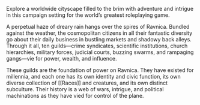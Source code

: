 Explore a worldwide cityscape filled to the brim with adventure and intrigue in this campaign setting for the world’s greatest roleplaying game.

A perpetual haze of dreary rain hangs over the spires of Ravnica. Bundled against the weather, the cosmopolitan citizens in all their fantastic diversity go about their daily business in bustling markets and shadowy back alleys. Through it all, ten guilds—crime syndicates, scientific institutions, church hierarchies, military forces, judicial courts, buzzing swarms, and rampaging gangs—vie for power, wealth, and influence.

These guilds are the foundation of power on Ravnica. They have existed for millennia, and each one has its own identity and civic function, its own diverse collection of [[Races]] and creatures, and its own distinct subculture. Their history is a web of wars, intrigue, and political machinations as they have vied for control of the plane.